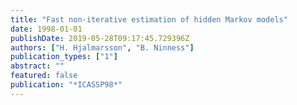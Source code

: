 ```yaml
---
title: "Fast non-iterative estimation of hidden Markov models"
date: 1998-01-01
publishDate: 2019-05-28T09:17:45.729396Z
authors: ["H. Hjalmarsson", "B. Ninness"]
publication_types: ["1"]
abstract: ""
featured: false
publication: "*ICASSP98*"
---
```


